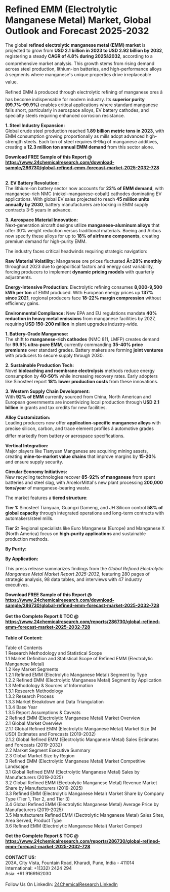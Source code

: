 <h1>Refined EMM (Electrolytic Manganese Metal) Market, Global Outlook and Forecast 2025-2032</h1><p>The global <strong>refined electrolytic manganese metal (EMM) market</strong> is projected to grow from <strong>USD 2.1 billion in 2023 to USD 2.92 billion by 2032</strong>, registering a steady <strong>CAGR of 4.8% during 2025â2032</strong>, according to a comprehensive market analysis. This growth stems from rising demand across steel production, lithium-ion batteries, and high-performance alloys â segments where manganese's unique properties drive irreplaceable value.</p><p>Refined EMM â produced through electrolytic refining of manganese ores â has become indispensable for modern industry. Its <strong>superior purity (99.7%-99.9%)</strong> enables critical applications where standard manganese falls short, particularly in aerospace alloys, EV battery cathodes, and specialty steels requiring enhanced corrosion resistance.</p><p><strong>1. Steel Industry Expansion:</strong><br>
Global crude steel production reached <strong>1.89 billion metric tons in 2023</strong>, with EMM consumption growing proportionally as mills adopt advanced high-strength steels. Each ton of steel requires 6-9kg of manganese additives, creating a <strong>12.3 million ton annual EMM demand</strong> from this sector alone.</p><div><b>Download FREE Sample of this Report @ 
            <a href="https://www.24chemicalresearch.com/download-sample/286730/global-refined-emm-forecast-market-2025-2032-728">
            https://www.24chemicalresearch.com/download-sample/286730/global-refined-emm-forecast-market-2025-2032-728</a></b></div><br><p><strong>2. EV Battery Revolution:</strong><br>
The lithium-ion battery sector now accounts for <strong>22% of EMM demand</strong>, with manganese-rich NMC (nickel-manganese-cobalt) cathodes dominating EV applications. With global EV sales projected to reach <strong>45 million units annually by 2030</strong>, battery manufacturers are locking in EMM supply contracts 3-5 years in advance.</p><p><strong>3. Aerospace Material Innovation:</strong><br>
Next-generation aircraft designs utilize <strong>manganese-aluminum alloys</strong> that offer 30% weight reduction versus traditional materials. Boeing and Airbus now specify these alloys for up to <strong>18% of airframe components</strong>, creating premium demand for high-purity EMM.</p><p>The industry faces critical headwinds requiring strategic navigation:</p><p><strong>Raw Material Volatility:</strong> Manganese ore prices fluctuated <strong>Â±28% monthly</strong> throughout 2023 due to geopolitical factors and energy cost variability, forcing producers to implement <strong>dynamic pricing models</strong> with quarterly adjustments.</p><p><strong>Energy-Intensive Production:</strong> Electrolytic refining consumes <strong>8,000-9,500 kWh per ton</strong> of EMM produced. With European energy prices up <strong>137% since 2021</strong>, regional producers face <strong>18-22% margin compression</strong> without efficiency gains.</p><p><strong>Environmental Compliance:</strong> New EPA and EU regulations mandate <strong>40% reduction in heavy metal emissions</strong> from manganese facilities by 2027, requiring <strong>USD 150-200 million</strong> in plant upgrades industry-wide.</p><p><strong>1. Battery-Grade Manganese:</strong><br>
The shift to <strong>manganese-rich cathodes</strong> (NMC 811, LMFP) creates demand for <strong>99.9% ultra-pure EMM</strong>, currently commanding <strong>35-40% price premiums</strong> over standard grades. Battery makers are forming <strong>joint ventures</strong> with producers to secure supply through 2030.</p><p><strong>2. Sustainable Production Tech:</strong><br>
Novel <strong>bioleaching and membrane electrolysis</strong> methods reduce energy consumption by <strong>40-50%</strong> while increasing recovery rates. Early adopters like Sinosteel report <strong>18% lower production costs</strong> from these innovations.</p><p><strong>3. Western Supply Chain Development:</strong><br>
With <strong>92% of EMM</strong> currently sourced from China, North American and European governments are incentivizing local production through <strong>USD 2.1 billion</strong> in grants and tax credits for new facilities.</p><p><strong>Alloy Customization:</strong><br>
	Leading producers now offer <strong>application-specific manganese alloys</strong> with precise silicon, carbon, and trace element profiles â automotive grades differ markedly from battery or aerospace specifications.</p><p><strong>Vertical Integration:</strong><br>
	Major players like Tianyuan Manganese are acquiring mining assets, creating <strong>mine-to-market value chains</strong> that improve margins by <strong>15-20%</strong> and ensure supply security.</p><p><strong>Circular Economy Initiatives:</strong><br>
	New recycling technologies recover <strong>85-92% of manganese</strong> from spent batteries and steel slag, with ArcelorMittal's new plant processing <strong>200,000 tons/year</strong> of manganese-bearing waste.</p><p>The market features a <strong>tiered structure</strong>:</p><p><strong>Tier 1:</strong> Sinosteel Tianyuan, Guangxi Dameng, and JH Silicon control <strong>58% of global capacity</strong> through integrated operations and long-term contracts with automakers/steel mills.</p><p><strong>Tier 2:</strong> Regional specialists like Euro Manganese (Europe) and Manganese X (North America) focus on <strong>high-purity applications</strong> and sustainable production methods.</p><p><strong>By Purity:</strong></p><p><strong>By Application:</strong></p><p>This press release summarizes findings from the <em>Global Refined Electrolytic Manganese Metal Market Report 2025-2032</em>, featuring 280 pages of strategic analysis, 98 data tables, and interviews with 47 industry executives.</p><div><b>Download FREE Sample of this Report @ 
            <a href="https://www.24chemicalresearch.com/download-sample/286730/global-refined-emm-forecast-market-2025-2032-728">
            https://www.24chemicalresearch.com/download-sample/286730/global-refined-emm-forecast-market-2025-2032-728</a></b></div><br><div><b>Get the Complete Report & TOC @ 
            <a href="https://www.24chemicalresearch.com/reports/286730/global-refined-emm-forecast-market-2025-2032-728">
            https://www.24chemicalresearch.com/reports/286730/global-refined-emm-forecast-market-2025-2032-728</a></b></div><br>
            <b>Table of Content:</b><p>Table of Contents<br />
1 Research Methodology and Statistical Scope<br />
1.1 Market Definition and Statistical Scope of Refined EMM (Electrolytic Manganese Metal)<br />
1.2 Key Market Segments<br />
1.2.1 Refined EMM (Electrolytic Manganese Metal) Segment by Type<br />
1.2.2 Refined EMM (Electrolytic Manganese Metal) Segment by Application<br />
1.3 Methodology & Sources of Information<br />
1.3.1 Research Methodology<br />
1.3.2 Research Process<br />
1.3.3 Market Breakdown and Data Triangulation<br />
1.3.4 Base Year<br />
1.3.5 Report Assumptions & Caveats<br />
2 Refined EMM (Electrolytic Manganese Metal) Market Overview<br />
2.1 Global Market Overview<br />
2.1.1 Global Refined EMM (Electrolytic Manganese Metal) Market Size (M USD) Estimates and Forecasts (2019-2032)<br />
2.1.2 Global Refined EMM (Electrolytic Manganese Metal) Sales Estimates and Forecasts (2019-2032)<br />
2.2 Market Segment Executive Summary<br />
2.3 Global Market Size by Region<br />
3 Refined EMM (Electrolytic Manganese Metal) Market Competitive Landscape<br />
3.1 Global Refined EMM (Electrolytic Manganese Metal) Sales by Manufacturers (2019-2025)<br />
3.2 Global Refined EMM (Electrolytic Manganese Metal) Revenue Market Share by Manufacturers (2019-2025)<br />
3.3 Refined EMM (Electrolytic Manganese Metal) Market Share by Company Type (Tier 1, Tier 2, and Tier 3)<br />
3.4 Global Refined EMM (Electrolytic Manganese Metal) Average Price by Manufacturers (2019-2025)<br />
3.5 Manufacturers Refined EMM (Electrolytic Manganese Metal) Sales Sites, Area Served, Product Type<br />
3.6 Refined EMM (Electrolytic Manganese Metal) Market Competi</p><div><b>Get the Complete Report & TOC @ 
            <a href="https://www.24chemicalresearch.com/reports/286730/global-refined-emm-forecast-market-2025-2032-728">
            https://www.24chemicalresearch.com/reports/286730/global-refined-emm-forecast-market-2025-2032-728</a></b></div><br><b>CONTACT US:</b><br>
            203A, City Vista, Fountain Road, Kharadi, Pune, India - 411014<br>
            International: +1(332) 2424 294<br>
            Asia: +91 9169162030 <br><br>
            Follow Us On LinkedIn: <a href="https://www.linkedin.com/company/24chemicalresearch/">24ChemicalResearch LinkedIn</a>